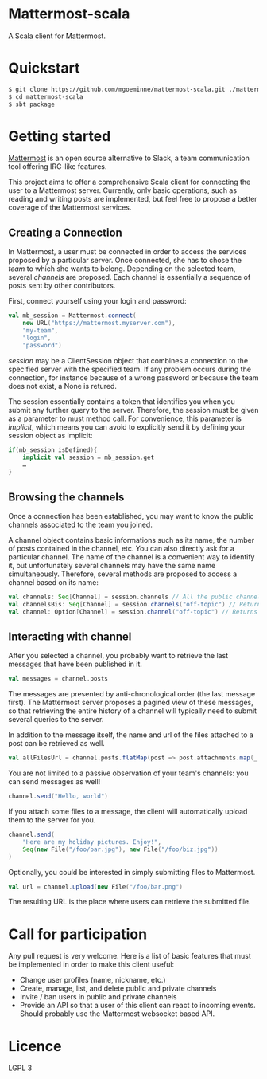 # Mattermost-scala

A Scala client for Mattermost.

# Quickstart

```bash
$ git clone https://github.com/mgoeminne/mattermost-scala.git ./mattermost-scala
$ cd mattermost-scala
$ sbt package
```

# Getting started

[Mattermost](https://www.mattermost.org/) is an open source alternative to Slack, a team communication tool offering IRC-like features.

This project aims to offer a comprehensive Scala client for connecting the user to a Mattermost server. Currently, only basic operations, such as reading and writing posts are implemented,
but feel free to propose a better coverage of the Mattermost services.


## Creating a Connection

In Mattermost, a user must be connected in order to access the services proposed by a particular server. Once connected, she has to chose 
the _team_ to which she wants to belong. Depending on the selected team, several _channels_ are proposed. Each channel is essentially a sequence of posts
sent by other contributors.

First, connect yourself using your login and password:
 
```scala
val mb_session = Mattermost.connect(
    new URL("https://mattermost.myserver.com"),
    "my-team",
    "login",
    "password")
```

_session_ may be a ClientSession object that combines a connection to the specified server with the specified team. 
If any problem occurs during the connection, for instance because of a wrong password or because the team does not exist, a None is retured.

The session essentially contains a token that identifies you when you submit any further query to the server. Therefore, the session must be 
given as a parameter to must method call. For convenience, this parameter is _implicit_, which means you can avoid to explicitly send it by 
defining your session object as implicit:

```scala
if(mb_session isDefined){
    implicit val session = mb_session.get
    …
}
```

## Browsing the channels

Once a connection has been established, you may want to know the public channels associated to the team you joined.

A channel object contains basic informations such as its name, the number of posts contained in the channel, etc. You can also directly ask for 
a particular channel. The name of the channel is a convenient way to identify it, but unfortunately several channels may have the same name simultaneously.
Therefore, several methods are proposed to access a channel based on its name:

```scala
val channels: Seq[Channel] = session.channels // All the public channels
val channelsBis: Seq[Channel] = session.channels("off-topic") // Returns all the public channels, the name of which is "off-topic". 
val channel: Option[Channel] = session.channel("off-topic") // Returns one of the public channels, the name of which is "off-topic", if any.
```

## Interacting with channel

After you selected a channel, you probably want to retrieve the last messages that have been published in it. 

```scala
val messages = channel.posts
```

The messages are presented by anti-chronological order (the last message first). The Mattermost server proposes a pagined view of these messages, so 
that retrieving the entire history of a channel will typically need to submit several queries to the server.

In addition to the message itself, the name and url of the files attached to a post can be retrieved as well.

```scala
val allFilesUrl = channel.posts.flatMap(post => post.attachments.map(_._2))
```

You are not limited to a passive observation of your team's channels: you can send messages as well! 

```scala
channel.send("Hello, world")
```

If you attach some files to a message, the client will automatically upload them to the server for you.

```scala
channel.send(
    "Here are my holiday pictures. Enjoy!", 
    Seq(new File("/foo/bar.jpg"), new File("/foo/biz.jpg"))
)
```

Optionally, you could be interested in simply submitting files to Mattermost.

```scala
val url = channel.upload(new File("/foo/bar.png")
```

The resulting URL is the place where users can retrieve the submitted file.

# Call for participation

Any pull request is very welcome. Here is a list of basic features that 
must be implemented in order to make this client useful:

- Change user profiles (name, nickname, etc.)
- Create, manage, list, and delete public and private channels
- Invite / ban users in public and private channels
- Provide an API so that a user of this client can react to 
incoming events. Should probably use the Mattermost websocket based API. 

# Licence

LGPL 3